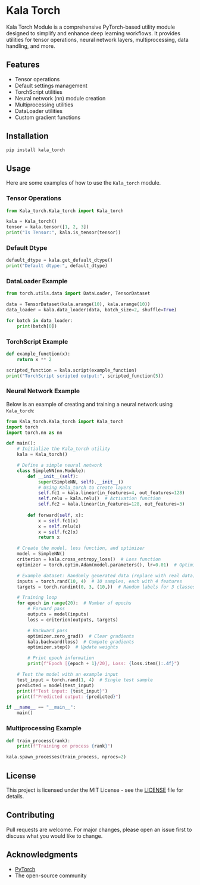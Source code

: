 # Kala Torch

Kala Torch Module is a comprehensive PyTorch-based utility module designed to simplify and enhance deep learning workflows. It provides utilities for tensor operations, neural network layers, multiprocessing, data handling, and more.

## Features

- Tensor operations
- Default settings management
- TorchScript utilities
- Neural network (nn) module creation
- Multiprocessing utilities
- DataLoader utilities
- Custom gradient functions

## Installation

```bash
pip install kala_torch
```

## Usage

Here are some examples of how to use the `Kala_torch` module.

### Tensor Operations

```python
from Kala_torch.Kala_torch import Kala_torch

kala = Kala_torch()
tensor = kala.tensor([1, 2, 3])
print("Is Tensor:", kala.is_tensor(tensor))
```

### Default Dtype

```python
default_dtype = kala.get_default_dtype()
print("Default dtype:", default_dtype)
```

### DataLoader Example

```python
from torch.utils.data import DataLoader, TensorDataset

data = TensorDataset(kala.arange(10), kala.arange(10))
data_loader = kala.data_loader(data, batch_size=2, shuffle=True)

for batch in data_loader:
    print(batch[0])
```

### TorchScript Example

```python
def example_function(x):
    return x ** 2

scripted_function = kala.script(example_function)
print("TorchScript scripted output:", scripted_function(5))
```

### Neural Network Example

Below is an example of creating and training a neural network using `Kala_torch`:

```python
from Kala_torch.Kala_torch import Kala_torch
import torch
import torch.nn as nn

def main():
    # Initialize the Kala_torch utility
    kala = Kala_torch()

    # Define a simple neural network
    class SimpleNN(nn.Module):
        def __init__(self):
            super(SimpleNN, self).__init__()
            # Using Kala_torch to create layers
            self.fc1 = kala.linear(in_features=4, out_features=128)
            self.relu = kala.relu()  # Activation function
            self.fc2 = kala.linear(in_features=128, out_features=3)
        
        def forward(self, x):
            x = self.fc1(x)
            x = self.relu(x)
            x = self.fc2(x)
            return x

    # Create the model, loss function, and optimizer
    model = SimpleNN()
    criterion = kala.cross_entropy_loss()  # Loss function
    optimizer = torch.optim.Adam(model.parameters(), lr=0.01)  # Optimizer

    # Example dataset: Randomly generated data (replace with real data)
    inputs = torch.rand(10, 4)  # 10 samples, each with 4 features
    targets = torch.randint(0, 3, (10,))  # Random labels for 3 classes

    # Training loop
    for epoch in range(20):  # Number of epochs
        # Forward pass
        outputs = model(inputs)
        loss = criterion(outputs, targets)

        # Backward pass
        optimizer.zero_grad()  # Clear gradients
        kala.backward(loss)  # Compute gradients
        optimizer.step()  # Update weights

        # Print epoch information
        print(f"Epoch [{epoch + 1}/20], Loss: {loss.item():.4f}")

    # Test the model with an example input
    test_input = torch.rand(1, 4)  # Single test sample
    predicted = model(test_input)
    print(f"Test input: {test_input}")
    print(f"Predicted output: {predicted}")

if __name__ == "__main__":
    main()
```

### Multiprocessing Example

```python
def train_process(rank):
    print(f"Training on process {rank}")

kala.spawn_processes(train_process, nprocs=2)
```

## License

This project is licensed under the MIT License - see the [LICENSE](LICENSE) file for details.

## Contributing

Pull requests are welcome. For major changes, please open an issue first to discuss what you would like to change.

## Acknowledgments

- [PyTorch](https://pytorch.org/)
- The open-source community

